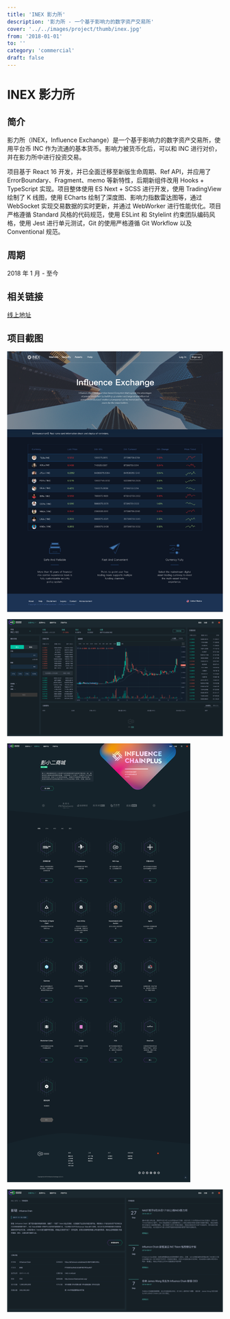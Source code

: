 ```yaml
---
title: 'INEX 影力所'
description: '影力所 - 一个基于影响力的数字资产交易所'
cover: '../../images/project/thumb/inex.jpg'
from: '2018-01-01'
to: ''
category: 'commercial'
draft: false
---
```



# INEX 影力所

## 简介

影力所（INEX，Influence Exchange）是一个基于影响力的数字资产交易所，使用平台币 INC 作为流通的基本货币。影响力被货币化后，可以和 INC 进行对价，并在影力所中进行投资交易。

项目基于 React 16 开发，并已全面迁移至新版生命周期、Ref API，并应用了 ErrorBoundary、Fragment、memo 等新特性，后期新组件改用 Hooks + TypeScript 实现。项目整体使用 ES Next + SCSS 进行开发，使用 TradingView 绘制了 K 线图，使用 ECharts 绘制了深度图、影响力指数雷达图等，通过 WebSocket 实现交易数据的实时更新，并通过 WebWorker 进行性能优化。项目严格遵循 Standard 风格的代码规范，使用 ESLint 和 Stylelint 约束团队编码风格，使用 Jest 进行单元测试，Git 的使用严格遵循 Git Workflow 以及 Conventional 规范。

## 周期

2018 年 1 月 - 至今

## 相关链接

[线上地址](https://www.inex.exchange)

## 项目截图

![首页](../../images/project/inex/home.png)

![交易主页](../../images/project/inex/trading.png)

![应用中心](../../images/project/inex/apps.png)

![币种资料](../../images/project/inex/profile.png)
